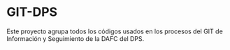 # GIT-DPS

Este proyecto agrupa todos los códigos usados en los procesos del GIT de Información y Seguimiento de la DAFC del DPS.
